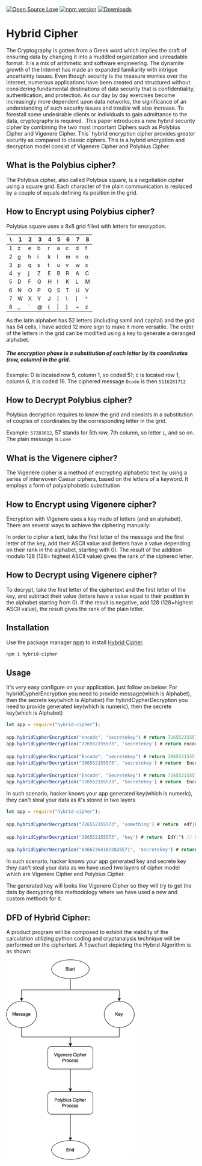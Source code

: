 [![Open Source Love](https://badges.frapsoft.com/os/mit/mit.svg?v=102)](https://github.com/elubilu/hybrid-cypher)
[![npm version](https://badge.fury.io/js/password-meter-pro.svg)](https://badge.fury.io/js/hybrid-cipher)
[![Downloads](https://img.shields.io/npm/dm/hybrid-cipher.svg)](https://www.npmjs.com/package/hybrid-cipher)

# Hybrid Cipher
The Cryptography is gotten from a Greek word which implies the craft of ensuring data by changing it into a muddled organization and unreadable format. It is a mix of arithmetic and software engineering. The dynamite growth of the Internet has made an expanded familiarity with intrigue uncertainty issues. Even though security is the measure worries over the internet, numerous applications have been created and structured without considering fundamental destinations of data security that is confidentiality, authentication, and protection. As our day by day exercises become increasingly more dependent upon data networks, the significance of an understanding of such security issues and trouble will also increase. To forestall some undesirable clients or individuals to gain admittance to the data, cryptography is required. .This paper introduces a new hybrid security cipher by combining the two most important Ciphers such as Polybius Cipher and Vigenere Cipher. This` hybrid encryption cipher provides greater security as compared to classic ciphers. This is a hybrid encryption and decryption model consist of Vigenere Cipher and Polybius Cipher.

## What is the Polybius cipher?

The Polybius cipher, also called Polybius square, is a negotiation cipher using a square grid. Each character of the plain communication is replaced by a couple of equals defining its position in the grid. 

## How to Encrypt using Polybius cipher?

Polybius square uses a 8x8 grid filled with letters for encryption.

| \ | 1 | 2 | 3 | 4 | 5 | 6 | 7 | 8 |
| - | - | - | - | - | - | - | - | - |
| 1 | z | e | b | r | a | c | d | f |
| 2 | g | h | i | k | l | m | n | o |
| 3 | p | q | s | t | u | v | w | x |
| 4 | y | j | Z | E | B | R | A | C |
| 5 | D | F | G | H | I | K | L | M |
| 6 | N | O | P | Q | S | T | U | V |
| 7 | W | X | Y | J | [ | \ | ] | ^ |
| 8 | _ | ` | @ | { | \| | } | ~ | z |


As the latin alphabet has 52 letters (including samll and capital) and the grid has 64 cells, I have added 12 more sign to make it more versatile. The order of the letters in the grid can be modified using a key to generate a deranged alphabet.

##### The encryption phase is a substitution of each letter by its coordinates (row, column) in the grid.

Example: D is located row 5, column 1, so coded 51; c is located row 1, column 6, it is coded 16. The ciphered message `Dcode` is then `5116281712`

## How to Decrypt Polybius cipher?

Polybius decryption requires to know the grid and consists in a substitution of couples of coordinates by the corresponding letter in the grid.

Example: `57283612`, 57 stands for 5th row, 7th column, so letter `L`, and so on. The plain message is `Love`

## What is the Vigenere cipher?

The Vigenère cipher is a method of encrypting alphabetic text by using a series of interwoven Caesar ciphers, based on the letters of a keyword. It employs a form of polyalphabetic substitution

## How to Encrypt using Vigenere cipher?

Encryption with Vigenere uses a key made of letters (and an alphabet). There are several ways to achieve the ciphering manually:

In order to cipher a text, take the first letter of the message and the first letter of the key, add their ASCII value and  (letters have a value depending on their rank in the alphabet, starting with 0). The result of the addition modulo 128 (128= highest ASCII value) gives the rank of the ciphered letter. 

## How to Decrypt using Vigenere cipher?

To decrypt, take the first letter of the ciphertext and the first letter of the key, and subtract their value (letters have a value equal to their position in the alphabet starting from 0). If the result is negative, add 128 (128=highest ASCII value), the result gives the rank of the plain letter.


## Installation

Use the package manager [npm](https://www.npmjs.com/package/hybrid-cipher) to install [Hybrid Cipher](https://www.npmjs.com/package/hybrid-cipher).

```bash
npm i hybrid-cipher

```

## Usage

It's very easy configure on your application. just follow on below: 
For hybridCypherEncryption you need to provide message(which is Alphabet), then the secrete key(which is Alphabet)
For hybridCypherDecryption you need to provide generated key(which is numeric), then the secrete key(which is Alphabet)

```javascript
let app = require("hybrid-cipher");

app.hybridCypherEncryption("encode", "secretekey") # return 726552155573
app.hybridCypherDecryption("726552155573", 'secretekey') # return encode

app.hybridCypherEncryption("Encode", "secretekey") # return 386552155573
app.hybridCypherDecryption("386552155573", 'secretekey') # return  Encode

app.hybridCypherEncryption("Encode", "Secretekey") # return 726552155573
app.hybridCypherDecryption("726552155573", 'Secretekey') # return  Encode

```
In such scenario, hacker knows your app generated key(which is numeric), they can't steal your data as it's stored in two layers

```javascript
let app = require("hybrid-cipher");

app.hybridCypherDecryption("726552155573", 'something') # return  edY|Uq  // Here the result is wrong,  it supposed to be 'encode'

app.hybridCypherDecryption("386552155573", 'key') # return  EdY|^t // here the result is wrong, it supposed to be 'Encode'

app.hybridCypherDecryption("846673641672826571", 'Secretekey') # return  hov_~d{hr // here the result is wrong, it supposed to be 'HelloWorld' 

```
In such scenario, hacker knows your app generated key and secrete key  they can't steal your data as we have used two layers of cipher model which are Vigenere Cipher and Polybius Cipher.

The generated key will looks like Vigenere Cipher so they will try to get the data by decrypting this methodology where we have used a new and custom methods for it. 

## DFD of Hybrid Cipher: 
A product program will be composed to exhibit the viability of the calculation utilizing python coding and cryptanalysis technique will be performed on the ciphertext. A flowchart depicting the Hybrid Algorithm is as shown: 

![Alt text](images/DFD.jpg "Hybrid Cipher DFD")



